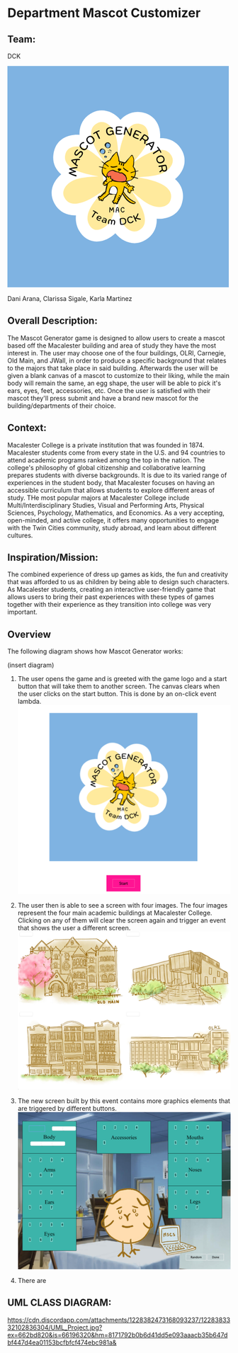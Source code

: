 # Department Mascot Customizer


Team: 
-
DCK

![Logo](res/Logo/Game-Logo.png)

Dani Arana, Clarissa Sigale, Karla Martinez

Overall Description:
-
  

  The Mascot Generator game is designed to allow users to create a mascot based off the Macalester building and area of study they have the most interest in. The user may choose one of the four buildings, OLRI, Carnegie, Old Main, and JWall, in order to produce a specific background that relates to the majors that take place in said building. Afterwards the user will be given a blank canvas of a mascot to customize to their liking, while the main body will remain the same, an egg shape, the user will be able to pick it's ears, eyes, feet, accessories, etc. Once the user is satisfied with their mascot they'll press submit and have a brand new mascot for the building/departments of their choice.

Context:
-
  Macalester College is a private institution that was founded in 1874. Macalester students come from every state in the U.S. and 94 countries to attend academic programs ranked among the top in the nation. The college's philosophy of global citizenship and collaborative learning prepares students with diverse backgrounds. It is due to its varied range of experiences in the student body, that Macalester focuses on having an accessible curriculum that allows students to explore different areas of study. THe most popular majors at Macalester College include Multi/Interdisciplinary Studies, Visual and Performing Arts, Physical Sciences, Psychology, Mathematics, and Economics. As a very accepting, open-minded, and active college, it offers many opportunities to engage with the Twin Cities community, study abroad, and learn about different cultures. 

Inspiration/Mission:
-
The combined experience of dress up games as kids, the fun and creativity that was afforded to us as children by being able to design such characters. As Macalester students, creating an interactive user-friendly game that allows users to bring their past experiences with these types of games together with their experience as they transition into college was very important. 

Overview
-
The following diagram shows how Mascot Generator works: 

(insert diagram)

1. The user opens the game and is greeted with the game logo and a start button that will take them to another screen. The canvas clears when the user clicks on the start button. This is done by an on-click event lambda. 
![Start Screen](res/Logo/GameStartScreen.png)

2. The user then is able to see a screen with four images. The four images represent the four main academic buildings at Macalester College. Clicking on any of them will clear the screen again and trigger an event that shows the user a different screen. 
![Buildings Screen](res/Logo/BuildingChoices.png)
3. The new screen built by this event contains more graphics elements that are triggered by different buttons. 
![Sample inside building screen](res/Logo/SampleBuildingScr.png)
4. There are 




UML CLASS DIAGRAM:
-
https://cdn.discordapp.com/attachments/1228382473168093237/1228383332102836304/UML_Project.jpg?ex=662bd820&is=66196320&hm=8171792b0b6d41dd5e093aaacb35b647dbf447d4ea01153bcfbfcf474ebc981a&


